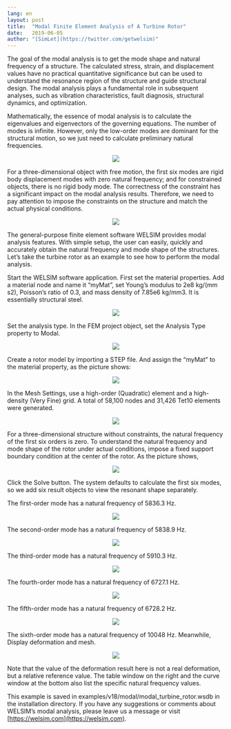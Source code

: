 ```yaml
---
lang: en
layout: post
title:  "Modal Finite Element Analysis of A Turbine Rotor"
date:   2019-06-05
author: "[SimLet](https://twitter.com/getwelsim)"
---
```


The goal of the modal analysis is to get the mode shape and natural frequency of a structure. The calculated stress, strain, and displacement values have no practical quantitative significance but can be used to understand the resonance region of the structure and guide structural design. The modal analysis plays a fundamental role in subsequent analyses, such as vibration characteristics, fault diagnosis, structural dynamics, and optimization.

Mathematically, the essence of modal analysis is to calculate the eigenvalues and eigenvectors of the governing equations. The number of modes is infinite. However, only the low-order modes are dominant for the structural motion, so we just need to calculate preliminary natural frequencies.

<p align="center">
  <img src="https://cdn-images-1.medium.com/max/800/1*zeNy-yGuhXTCYwbF0cszcg.png"/>
</p>

For a three-dimensional object with free motion, the first six modes are rigid body displacement modes with zero natural frequency; and for constrained objects, there is no rigid body mode. The correctness of the constraint has a significant impact on the modal analysis results. Therefore, we need to pay attention to impose the constraints on the structure and match the actual physical conditions.

<p align="center">
  <img src="https://cdn-images-1.medium.com/max/800/1*sD3N3KzcCxfTeZkm1Jgs1w.png"/>
</p>

The general-purpose finite element software WELSIM provides modal analysis features. With simple setup, the user can easily, quickly and accurately obtain the natural frequency and mode shape of the structures. Let’s take the turbine rotor as an example to see how to perform the modal analysis.

Start the WELSIM software application. First set the material properties. Add a material node and name it “myMat”, set Young’s modulus to 2e8 kg/(mm s2), Poisson’s ratio of 0.3, and mass density of 7.85e6 kg/mm3. It is essentially structural steel.

<p align="center">
  <img src="https://cdn-images-1.medium.com/max/800/1*lz5d7Q91Z4t_-d6smrCarQ.png"/>
</p>

Set the analysis type. In the FEM project object, set the Analysis Type property to Modal.

<p align="center">
  <img src="https://cdn-images-1.medium.com/max/800/1*N9BMD7GorNcIM7HAiyd1oQ.png"/>
</p>

Create a rotor model by importing a STEP file. And assign the “myMat” to the material property, as the picture shows:

<p align="center">
  <img src="https://cdn-images-1.medium.com/max/800/1*9ErmgpFXqndmZ8aGn1vq1g.png"/>
</p>

In the Mesh Settings, use a high-order (Quadratic) element and a high-density (Very Fine) grid. A total of 58,100 nodes and 31,426 Tet10 elements were generated.

<p align="center">
  <img src="https://cdn-images-1.medium.com/max/800/1*ICk_Dk2SwNBr7mR_fJsw1w.png"/>
</p>

For a three-dimensional structure without constraints, the natural frequency of the first six orders is zero. To understand the natural frequency and mode shape of the rotor under actual conditions, impose a fixed support boundary condition at the center of the rotor. As the picture shows,
<p align="center">
  <img src="https://cdn-images-1.medium.com/max/800/1*RA6swSA05RnGX8hqKI0ekg.png"/>
</p>

Click the Solve button. The system defaults to calculate the first six modes, so we add six result objects to view the resonant shape separately.

The first-order mode has a natural frequency of 5836.3 Hz.

<p align="center">
  <img src="https://cdn-images-1.medium.com/max/800/1*qZdSjeKAIASarodyo6x1aw.png"/>
</p>

The second-order mode has a natural frequency of 5838.9 Hz.
<p align="center">
  <img src="https://cdn-images-1.medium.com/max/800/1*Kxh9nOXlEeXcLKgYfoigQw.png"/>
</p>

The third-order mode has a natural frequency of 5910.3 Hz.
<p align="center">
  <img src="https://cdn-images-1.medium.com/max/800/1*Nk4t7dhej15jUW_GSHKs3g.png"/>
</p>

The fourth-order mode has a natural frequency of 6727.1 Hz.
<p align="center">
  <img src="https://cdn-images-1.medium.com/max/800/1*w_ddoWB_xfp-0Wc_i4ynsA.png"/>
</p>

The fifth-order mode has a natural frequency of 6728.2 Hz.
<p align="center">
  <img src="https://cdn-images-1.medium.com/max/800/1*cPEkiBS_OxdaORvPA4uPNA.png"/>
</p>

The sixth-order mode has a natural frequency of 10048 Hz. Meanwhile, Display deformation and mesh.
<p align="center">
  <img src="https://cdn-images-1.medium.com/max/800/1*sPjEMz7qb1A97H9tAKzlhg.png"/>
</p>

Note that the value of the deformation result here is not a real deformation, but a relative reference value. The table window on the right and the curve window at the bottom also list the specific natural frequency values.

This example is saved in examples/v18/modal/modal_turbine_rotor.wsdb in the installation directory. If you have any suggestions or comments about WELSIM’s modal analysis, please leave us a message or visit [https://welsim.com](https://welsim.com).



